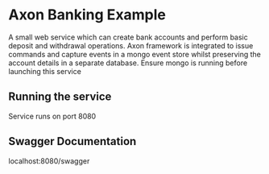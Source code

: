 # Axon Banking Example
A small web service which can create bank accounts and perform basic deposit and withdrawal operations. Axon framework is integrated to issue commands and capture events in a mongo event store whilst preserving the account details in a separate database. Ensure mongo is running before launching this service

## Running the service
Service runs on port 8080

## Swagger Documentation
localhost:8080/swagger